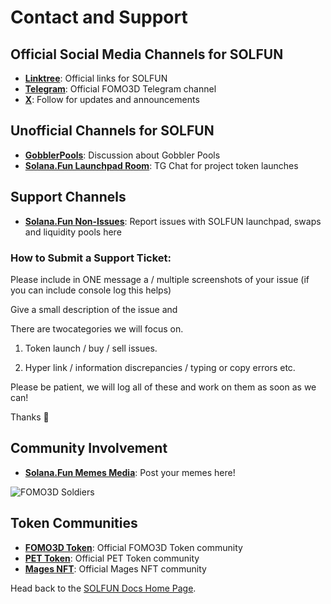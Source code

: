 # Contact and Support

## Official Social Media Channels for SOLFUN

* [**Linktree**](https://linktr.ee/fomo3d): Official links for SOLFUN
* [**Telegram**](https://t.me/fomo3dGobbler): Official FOMO3D Telegram channel
* [**X**](https://x.com/solanaDOTfun): Follow for updates and announcements

## Unofficial Channels for SOLFUN

* [**GobblerPools**](https://t.me/GobblerPools): Discussion about Gobbler Pools
* [**Solana.Fun Launchpad Room**](https://t.me/Fomo3dShills): TG Chat for project token launches

## Support Channels

* [**Solana.Fun Non-Issues**](https://t.me/+wkvyBlOTBcc3ZWM0): Report issues with SOLFUN launchpad, swaps and liquidity pools here

### How to Submit a Support Ticket:

Please include in ONE message a / multiple screenshots of your issue (if you can include console log this helps) 

Give a small description of the issue and 

There are twocategories we will focus on. 

1. Token launch / buy / sell issues. 

2. Hyper link / information discrepancies / typing or copy errors etc. 

Please be patient, we will log all of these and work on them as soon as we can! 

Thanks 🙏

## Community Involvement

* **[Solana.Fun Memes Media](https://t.me/SlanaFunMemesMedia)**: Post your memes here!

![FOMO3D Soldiers](/assets/fomo3d-soldiers.gif)

## Token Communities

* [**FOMO3D Token**](https://t.me/fomo3dGobbler): Official FOMO3D Token community
* [**PET Token**](https://t.me/PetFomo3d): Official PET Token community
* [**Mages NFT**](https://t.me/FomoMages): Official Mages NFT community

Head back to the [SOLFUN Docs Home Page](/).